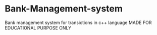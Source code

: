 # Bank-Management-system
Bank management system for transictions in c++ language
MADE FOR EDUCATIONAL PURPOSE ONLY
